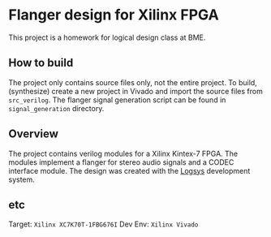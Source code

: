 # Flanger design for Xilinx FPGA

This project is a homework for logical design class at BME. 

## How to build
The project only contains source files only, not the entire project. To build, (synthesize) create a new project in Vivado and import the source files from `src_verilog`. The flanger signal generation script can be found in `signal_generation` directory. 

## Overview
The project contains verilog modules for a Xilinx Kintex-7 FPGA. The modules implement a flanger for stereo audio signals and a CODEC interface module. The design was created with the [Logsys](http://logsys.mit.bme.hu/) development system.

## etc
Target: `Xilinx XC7K70T-1FBG676I`
Dev Env: `Xilinx Vivado`
